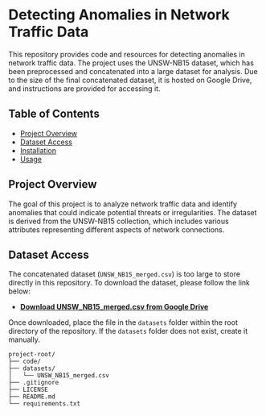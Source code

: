 # Detecting Anomalies in Network Traffic Data

This repository provides code and resources for detecting anomalies in network traffic data. The project uses the UNSW-NB15 dataset, which has been preprocessed and concatenated into a large dataset for analysis. Due to the size of the final concatenated dataset, it is hosted on Google Drive, and instructions are provided for accessing it.

## Table of Contents

- [Project Overview](#project-overview)
- [Dataset Access](#dataset-access)
- [Installation](#installation)
- [Usage](#usage)

## Project Overview

The goal of this project is to analyze network traffic data and identify anomalies that could indicate potential threats or irregularities. The dataset is derived from the UNSW-NB15 collection, which includes various attributes representing different aspects of network connections.

## Dataset Access

The concatenated dataset (`UNSW_NB15_merged.csv`) is too large to store directly in this repository. To download the dataset, please follow the link below:

- **[Download UNSW_NB15_merged.csv from Google Drive](https://drive.google.com/file/d/1LaDb6AKkn43Qsk2yEiDmUAEPdn_jF9qi/view?usp=drive_link)**

Once downloaded, place the file in the `datasets` folder within the root directory of the repository. If the `datasets` folder does not exist, create it manually.

```plaintext
project-root/
├── code/
├── datasets/
│   └── UNSW_NB15_merged.csv
├── .gitignore
├── LICENSE
├── README.md
└── requirements.txt
```
